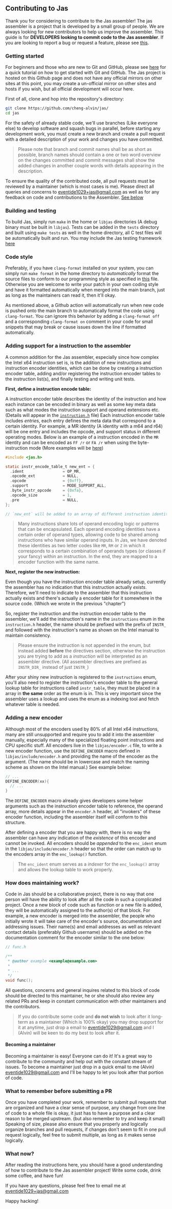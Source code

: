 ## Contributing to Jas

Thank you for considering to contribute to the Jas assembler! The jas assembler is a project that is developed by a
small group of people. We are always looking for new contributors to help us improve the assembler. This guide is 
for **DEVELOPERS looking to commit code to the Jas assembler**. If you are looking to report a bug or request a
feature, please see [this](https://github.com/cheng-alvin/jas/issues).

### Getting started
For beginners and those who are new to Git and GitHub, please see [here](https://guides.github.com/activities/hello-world/)
for a quick tutorial on how to get started with Git and GitHub. The Jas project is hosted on this Github page and does not have any official mirrors on other sites at this point, 
you may create a un-official mirror on other sites and hosts if you wish, but all official development will occur
here.

First of all, clone and hop into the repository's directory:

```sh
git clone https://github.com/cheng-alvin/jas/
cd jas
```

For the safety of already stable code, we'll use branches (Like everyone else) to develop software and squash bugs
in parallel, before starting any development work, you must create a new branch and create a pull request with a 
detailed description of your work and changes you have committed. 

> Please note that branch and commit names shall be as short as possible, branch names should contain a one or
> two word overview on the changes committed and commit messages shall show the added changes in another couple
> words with details appearing in the description.

To ensure the quality of the contributed code, all pull requests must be reviewed by a maintainer (which is most
cases is me). Please direct all queries and concerns to eventide1029+jas@gmail.com as well as for any feedback 
on code and contributions to the Assembler. [See below](https://github.com/cheng-alvin/jas/blob/contributing-guide-changes/CONTRIBUTING.md#how-does-maintaining-work)

### Building and testing
To build Jas, simply run `make` in the home or `libjas` directories (A debug binary must be built in `libjas`). 
Tests can be added in the `tests` directory and built using `make tests` as well in the home directory, all C 
test files will be automatically built and run. You may include the Jas testing framework [here](https://github.com/cheng-alvin/jas/blob/main/tests/test.h) 

### Code style
Preferably, if you have `clang-format` installed on your system, you can simply run `make format` in the home 
directory to *automatically* format the source files to conform to our programming style as specified in 
[this](https://github.com/cheng-alvin/jas/blob/main/.clang-format) file. Otherwise you are welcome to write
your patch in your own coding style and have it formatted automatically when merged into the main branch,
just as long as the maintainers can read it, then it'll okay.

As mentioned above, a Github action will automatically run when new code is pushed onto the main branch to
automatically format the code using `clang-format`. You can ignore this behavior by adding a `clang-format off`
and a corresponding `clang-format on` comment in your code for small snippets that may break or cause issues 
down the line if formatted automatically.

### Adding support for a instruction to the assembler
A common addition for the Jas assembler, especially since how complex the Intel x64 instruction set is, is the 
addition of new instructions and instruction encoder identities, which can be done by creating a instruction 
encoder table, adding and/or registering the instruction encoder tables to the instruction list(s), and finally testing 
and writing unit tests.

**First, define a instruction encode table:**

A instruction encoder table describes the identity of the instruction and how each instance can be encoded
in binary as well as some key meta data such as what modes the instruction support and operand extensions
etc. (Details will appear in the [`instruction.h`](https://github.com/cheng-alvin/jas/blob/main/libjas/include/instruction.h) file)
Each instruction encoder table includes *entries*, each entry defines the meta data that correspond to a certain
identity. For example, a MR identity (A identity with a m64 and r64) will be one entry and includes the 
opcode, and support status in different operating modes. Below is an example of a instruction encoded in the `MR` identity and can be encoded as `FF /r` or `FA /r` when using the byte-instruction mode (More examples will be [here](https://github.com/cheng-alvin/jas/blob/main/libjas/instruction.c))


```c
#include <jas.h>

static instr_encode_table_t new_ent = {
  .ident                 = OP_MR, 
  .opcode_ext            = NULL, 
  .opcode                = {0xff},
  .support               = MODE_SUPPORT_ALL,
  .byte_instr_opcode     = {0xfa},
  .opcode_size           = 1,
  .pre                   = NULL,
};

// `new_ent` will be added to an array of different instruction identities.

```

> Many instructions share lots of operand encoding logic or patterns that can be encapsulated. Each operand encoding identities have a certain order of operand types, allowing code to be shared among instructions who have similar operand inputs. In Jas, we have denoted these identities as  two letter codes like `MR`, `RM` or `Z` in which it corresponds to a certain combination of operands types (or classes if your fancy) within an instruction. In the end, they are mapped to a encoder function with the same name.

**Next, register the new instruction:**

Even though you have the instruction encoder table already setup, currently the assembler has no indication that
this instruction actually *exists*. Therefore, we'll need to indicate to the assembler that this instruction 
actually exists and there's actually a encoder table for it somewhere in the source code. (Which we wrote in the
previous "chapter")

So, register the instruction and the instruction encoder table to the assembler, we'll add the instruction's name
in the `instructions` enum in the `instruction.h` header, the name should be prefixed with the prefix of `INSTR_`
and followed with the instruction's name as shown on the Intel manual to maintain consistency. 

> Please ensure the instruction is not appended in the enum, but instead added **before** the directives section,
> otherwise the instruction you are trying to add as a *instruction* will be interpreted as an assembler directive. (All assembler directives are prefixed as `INSTR_DIR_` instead of just `INSTR_`)

After your shiny new instruction is registered to the `instructions` enum, you'll also need to register the instruction's
encoder table to the general lookup table for instructions called `instr_table`, they must be placed in a array in **the same** 
order as the enum is in. This is very important since the assembler uses a lookup and uses the enum as a indexing tool
and fetch whatever table is needed.

### Adding a new encoder
Although most of the encoders used by 80% of all Intel x64 instructions, many are still unsupported and require 
you to add it into the assembler manually, especially many of the specialized floating point instructions and
CPU specific stuff. All encoders live in the `libjas/encoder.c` file, to write a new encoder function, use the `DEFINE_ENCODER`
macro defined in `libjas/include/encoder.h` and providing the name of the encoder as the argument. (The name should be in 
lowercase and match the naming scheme as shown on the Intel manual.) See example below:
```c
// ...
DEFINE_ENCODER(xx){
  // ...
}
```

The `DEFINE_ENCODER` macro already gives developers some helper arguments such as the instruction encoder table to reference,
the operand array, more details appear in the `encoder.h` header, all "invokers" of these encoder function, including the 
assembler itself will conform to this structure.

After defining a encoder that you are happy with, there is no way the assembler can have any indication of the *existence* of 
this encoder and cannot be invoked. All encoders should be *appended* to the `enc_ident` enum in the `libjas/include/encoder.h` 
header so that the order can match up to the encoders array in the `enc_lookup()` function. 

> The `enc_ident` enum serves as a *indexer* for the `enc_lookup()` array and allows the lookup table to work properly. 

### How does maintaining work?
Code in Jas should be a collaborative project, there is no way that one person will have the ability to look after
all the code in such a complicated project. Once a new block of code such as function or a new file is added, they
will be automatically assigned to the author(s) of that block. For example, a new encoder is merged into the assembler,
the people who initially wrote it will take care of the encoder's source, documentation and addressing issues. Their name(s)
and email addresses as well as relevant contact details (preferably Github username) should be added on the documentation
comment for the encoder similar to the one below:

```c
// func.h

/**
 * @author example <example@example.com>
 * 
 * ...
 */
void func(); 
```

All questions, concerns and general inquires related to this block of code should be directed to this maintainer,
he or she should also review any related PRs and keep in constant communication with other maintainers and the 
contributors.

> If you do contribute some code and **do not wish** to look after it long-term as a maintainer (Which is 100% okay)
> you may drop support for it at anytime, just drop a email to eventide1029@gmail.com and I (Alvin) will be keen to do my best to look after it.

#### Becoming a maintainer
Becoming a maintainer is easy! Everyone can do it! It's a great way to contribute to the community and help out 
with the constant stream of issues. To become a maintainer just drop in a quick email to me (Alvin) eventide1029@gmail.com
and I'll be happy to let you look after that portion of code.

### What to remember before submitting a PR
Once you have completed your work, remember to submit pull requests that are organized and have a clear sense of 
purpose, any change from one line of code to a whole file is okay, it just has to have a purpose and a clear 
reason to be merged upstream. (but also remember to try and keep it small) Speaking of size, please also ensure 
that you properly and logically organize branches and pull requests, if changes don't seem to fit in one pull
request logically, feel free to submit multiple, as long as it makes sense logically.

### What now?
After reading the instructions here, you should have a good understanding of how to contribute
to the Jas assembler project! Write some code, drink some coffee, and have fun!

If you have any questions, please feel free to email me at eventide1029+jas@gmail.com

Happy hacking!
